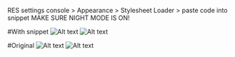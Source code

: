 RES settings console > Appearance > Stylesheet Loader > paste code into snippet
MAKE SURE NIGHT MODE IS ON!


#With snippet
![Alt text](https://puu.sh/y4Eak/25110d1e87.png "Snippet - main")
![Alt text](https://puu.sh/y4EjO/42535d1193.png "Snippet - thread")

#Original
![Alt text](https://puu.sh/y4E7K/2cf73a1129.png "Original Night mode - main")
![Alt text](https://puu.sh/y4EkL/c6091c6347.png "Original Night mode - thread")

